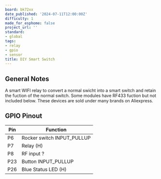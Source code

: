 ```yaml
---
board: bk72xx
date_published: '2024-07-11T12:00:00Z'
difficulty: 1
made_for_esphome: false
project_url: ''
standard:
- global
tags:
- relay
- gpio
- sensor
title: DIY Smart Switch
---
```


## General Notes

A smart WIFI relay to convert a normal swicht into a smart switch and retain the fuction of the normal switch.
Some modules have RF433 fuction but not included below.
These devices are sold under many brands on Aliexpress.

## GPIO Pinout

| Pin    | Function                   |
| ------ | -------------------------- |
| P6     | Rocker switch INPUT_PULLUP |
| P7     | Relay (H)                  |
| P8     | RF input ?                 |
| P23    | Button INPUT_PULLUP        |
| P26    | Blue Status LED (H)        |